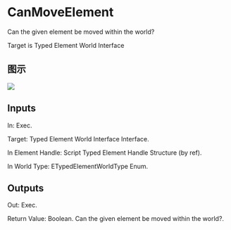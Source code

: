 # CanMoveElement

Can the given element be moved within the world?

Target is Typed Element World Interface

## 图示

![]($-20221218-21180514.png)

## Inputs

In: Exec.

Target: Typed Element World Interface Interface.

In Element Handle: Script Typed Element Handle Structure (by ref).

In World Type: ETypedElementWorldType Enum.  

## Outputs

Out: Exec.

Return Value: Boolean. Can the given element be moved within the world?.

